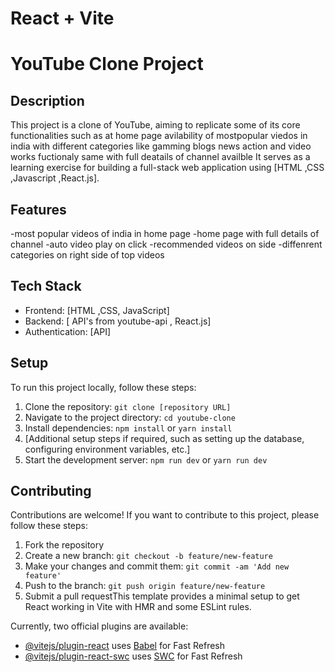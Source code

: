 # React + Vite

# YouTube Clone Project

## Description

This project is a clone of YouTube, aiming to replicate some of its core functionalities such as at home page avilability of mostpopular viedos in india with different categories like gamming blogs news action and video works fuctionaly same with full deatails of channel availble It serves as a learning exercise for building a full-stack web application using [HTML ,CSS ,Javascript ,React.js].

## Features
-most popular videos of india in home page
-home page with full details of channel
-auto video play on click 
-recommended videos on side 
-diffenrent categories on right side of top videos 


## Tech Stack

- Frontend: [HTML ,CSS, JavaScript]
- Backend: [ API's from youtube-api , React.js]
- Authentication: [API]

## Setup

To run this project locally, follow these steps:

1. Clone the repository: `git clone [repository URL]`
2. Navigate to the project directory: `cd youtube-clone`
3. Install dependencies: `npm install` or `yarn install`
4. [Additional setup steps if required, such as setting up the database, configuring environment variables, etc.]
5. Start the development server: `npm run dev` or `yarn run dev`

## Contributing

Contributions are welcome! If you want to contribute to this project, please follow these steps:

1. Fork the repository
2. Create a new branch: `git checkout -b feature/new-feature`
3. Make your changes and commit them: `git commit -am 'Add new feature'`
4. Push to the branch: `git push origin feature/new-feature`
5. Submit a pull requestThis template provides a minimal setup to get React working in Vite with HMR and some ESLint rules.

Currently, two official plugins are available:

- [@vitejs/plugin-react](https://github.com/vitejs/vite-plugin-react/blob/main/packages/plugin-react/README.md) uses [Babel](https://babeljs.io/) for Fast Refresh
- [@vitejs/plugin-react-swc](https://github.com/vitejs/vite-plugin-react-swc) uses [SWC](https://swc.rs/) for Fast Refresh
